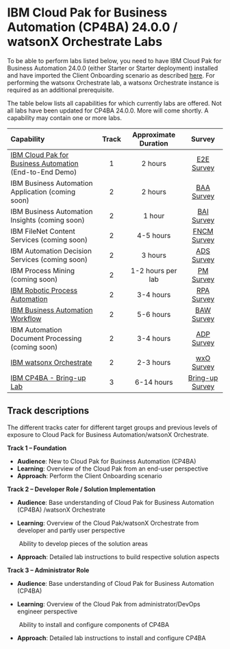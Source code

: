 # IBM Cloud Pak for Business Automation (CP4BA) 24.0.0 / watsonX Orchestrate Labs

To be able to perform labs listed below, you need to have IBM Cloud Pak for Business Automation 24.0.0 (either Starter or Starter deployment) installed and have imported the Client Onboarding scenario as described [here](https://github.com/IBM/cp4ba-client-onboarding-scenario/blob/main/24.0.0). For performing the watsonx Orchestrate lab, a watsonx Orchestrate instance is required as an additional  prerequisite.

The table below lists all capabilities for which currently labs are offered. Not all labs have been updated for CP4BA 24.0.0. More will come shortly. A capability may contain one or more labs.

| Capability                                                   | Track | Approximate Duration | Survey |
| :----------------------------------------------------------- | :------------------: | :-----: | :-----: |
| [IBM Cloud Pak for Business Automation](IBM%20Cloud%20Pak%20for%20Business%20Automation%20(End-to-End)) (End-to-End Demo) |       1       |       2 hours        | [E2E Survey](https://www.surveymonkey.com/r/ba-dl-tech-jam-e2e) |
| IBM Business Automation Application (coming soon) |      2      |      2 hours       | [BAA Survey](https://www.surveymonkey.com/r/ba-dl-tech-jam-baa) |
| IBM Business Automation Insights (coming soon) |        2        |        1 hour        | [BAI Survey](https://www.surveymonkey.com/r/ba-dl-tech-jam-bai) |
| IBM FileNet Content Services (coming soon) |      2      |      4-5 hours       | [FNCM Survey](https://www.surveymonkey.com/r/ba-dl-tech-jam-fncm) |
| IBM Automation Decision Services (coming soon) |       2       |       3 hours        | [ADS Survey](https://www.surveymonkey.com/r/ba-dl-tech-jam-ads) |
| IBM Process Mining (coming soon) |      2      |      1-2 hours per lab      | [PM Survey](https://www.surveymonkey.com/r/ba-dl-tech-jam-pm) |
| [IBM Robotic Process Automation](Robotic%20Process%20Automation) |      2      |      3-4 hours       | [RPA Survey](https://www.surveymonkey.com/r/ba-dl-tech-jam-rpa) |
| [IBM Business Automation Workflow](Workflow) |      2      |      5-6 hours       | [BAW Survey](https://www.surveymonkey.com/r/ba-dl-tech-jam-baw) |
| IBM Automation Document Processing (coming soon) |      2      |      3-4 hours       | [ADP Survey](https://www.surveymonkey.com/r/ba-dl-tech-jam-adp) |
| [IBM watsonx Orchestrate](https://github.com/IBM/cp4ba-labs/tree/main/23.0.2/watsonx%20Orchestrate) | 2            | 2-3 hours             | [wxO Survey](https://www.surveymonkey.com/r/ba-dl-tech-jam-wxo) |
| [IBM CP4BA - Bring-up Lab](Bring-Up) | 3 | 6-14 hours | [Bring-up Survey](https://www.surveymonkey.com/r/ba-dl-tech-jam-bring-up) |

## Track descriptions

The different tracks cater for different target groups and previous levels of exposure to Cloud Pack for Business Automation/watsonX Orchestrate.

**Track 1 – Foundation**

- **Audience**: New to Cloud Pak for Business Automation (CP4BA)
- **Learning**: Overview of the Cloud Pak from an end-user perspective
- **Approach**: Perform the Client Onboarding scenario

**Track 2 – Developer Role / Solution Implementation**

- **Audience**: Base understanding of Cloud Pak for Business Automation (CP4BA) /watsonX Orchestrate

- **Learning**: Overview of the Cloud Pak/watsonX Orchestrate from developer and partly user perspective

  ​		   Ability to develop pieces of the solution areas

- **Approach**: Detailed lab instructions to build respective solution aspects

**Track 3 – Administrator Role**

- **Audience**: Base understanding of Cloud Pak for Business Automation (CP4BA)

- **Learning**: Overview of the Cloud Pak from administrator/DevOps engineer perspective

  ​	           Ability to install and configure components of CP4BA

- **Approach**: Detailed lab instructions to install and configure CP4BA
